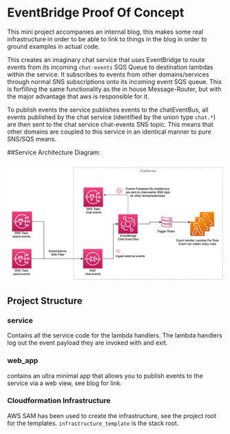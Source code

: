 # EventBridge Proof Of Concept

This mini project accompanies an internal blog, this makes some real infrastructure in order to be able to link to things in the blog in order to ground examples in actual code.

This creates an imaginary chat service that uses EventBridge to route events from its incoming `chat-events` SQS Queue to destination lambdas within the service. It subscribes to events from other domains/services through normal SNS subscriptions onto its incoming event SQS queue. This is forfilling the same functionality as the in house Message-Router, but with the major advantage that aws is responsible for it.

To publish events the service publishes events to the chatEventBus, all events published by the chat service (identified by the union type `chat.*`) are then sent to the chat service chat-events SNS topic. This means that other domains are coupled to this service in an identical manner to pure SNS/SQS means.

##Service Architecture Diagram:

![alt text](./images/chatServiceEventFlow.png)

## Project Structure

### service

Contains all the service code for the lambda handlers. The lambda handlers log out the event payload they are invoked with and exit.

### web_app

contains an ultra minimal app that allows you to publish events to the service via a web view, see blog for link.

### Cloudformation Infrastructure

AWS SAM has been used to create the infrastructure, see the project root for the templates. `infrastructure_template` is the stack root. 
